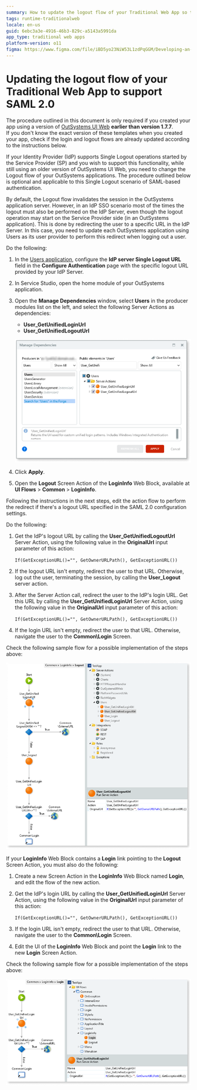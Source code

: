 ```yaml
---
summary: How to update the logout flow of your Traditional Web App so that it supports SAML-based end user authentication methods.
tags: runtime-traditionalweb
locale: en-us
guid: 6ebc3a3e-4916-46b3-829c-a5143a5991da
app_type: traditional web apps
platform-version: o11
figma: https://www.figma.com/file/iBD5yo23NiW53L1zdPqGGM/Developing-an-Application?type=design&node-id=4502%3A1555&mode=design&t=vStGeN187wwjAjiU-1
---
```


# Updating the logout flow of your Traditional Web App to support SAML 2.0

<div class="info" markdown="1">

The procedure outlined in this document is only required if you created your app using a version of [OutSystems UI Web](https://www.outsystems.com/forge/component-overview/4143/outsystems-ui-web) **earlier than version 1.7.7**.  
If you don't know the exact version of these templates when you created your app, check if the login and logout flows are already updated according to the instructions below.

</div>

If your Identity Provider (IdP) supports Single Logout operations started by the Service Provider (SP) and you wish to support this functionality, while still using an older version of OutSystems UI Web, you need to change the Logout flow of your OutSystems applications. The procedure outlined below is optional and applicable to this Single Logout scenario of SAML-based authentication.

By default, the Logout flow invalidates the session in the OutSystems application server. However, in an IdP SSO scenario most of the times the logout must also be performed on the IdP Server, even though the logout operation may start on the Service Provider side (in an OutSystems application). This is done by redirecting the user to a specific URL in the IdP Server. In this case, you need to update each OutSystems application using Users as its user provider to perform this redirect when logging out a user.

Do the following:

1. In the [Users application](https://success.outsystems.com/Documentation/11/Developing_an_Application/Secure_the_Application/End_User_Management/Access_the_Users_application), configure the **IdP server Single Logout URL** field in the **Configure Authentication** page with the specific logout URL provided by your IdP Server.

1. In Service Studio, open the home module of your OutSystems application.

1. Open the **Manage Dependencies** window, select **Users** in the producer modules list on the left, and select the following Server Actions as dependencies:

    * **User\_GetUnifiedLoginUrl**
    * **User\_GetUnifiedLogoutUrl**

    ![Add dependency to two Server Actions from the Users Module](images/saml-reactive-manage-dependencies-ss.png)

1. Click **Apply**.

1. Open the **Logout** Screen Action of the **LoginInfo** Web Block, available at **UI Flows** > **Common** > **LoginInfo**.

Following the instructions in the next steps, edit the action flow to perform the redirect if there's a logout URL specified in the SAML 2.0 configuration settings.

Do the following:

1. Get the IdP's logout URL by calling the **User_GetUnifiedLogoutUrl** Server Action, using the following value in the **OriginalUrl** input parameter of this action:

    `If(GetExceptionURL()="", GetOwnerURLPath(), GetExceptionURL())`

1. If the logout URL isn't empty, redirect the user to that URL. Otherwise, log out the user, terminating the session, by calling the **User_Logout** server action.

1. After the Server Action call, redirect the user to the IdP's login URL. Get this URL by calling the **User_GetUnifiedLoginUrl** Server Action, using the following value in the **OriginalUrl** input parameter of this action:

    `If(GetExceptionURL()="", GetOwnerURLPath(), GetExceptionURL())`

1. If the login URL isn't empty, redirect the user to that URL. Otherwise, navigate the user to the **Common\Login** Screen.

Check the following sample flow for a possible implementation of the steps above:

![Sample implementation of an updated Logout flow](images/saml-trad-web-logout-flow-details-ss.png)

If your **LoginInfo** Web Block contains a **Login** link pointing to the **Logout** Screen Action, you must also do the following:

1. Create a new Screen Action in the **LoginInfo** Web Block named **Login**, and edit the flow of the new action.

1. Get the IdP's login URL by calling the **User_GetUnifiedLoginUrl** Server Action, using the following value in the **OriginalUrl** input parameter of this action:

    `If(GetExceptionURL()="", GetOwnerURLPath(), GetExceptionURL())`

1. If the login URL isn't empty, redirect the user to that URL. Otherwise, navigate the user to the **Common\Login** Screen.

1. Edit the UI of the **LoginInfo** Web Block and point the **Login** link to the new **Login** Screen Action.

Check the following sample flow for a possible implementation of the steps above:

![Updated flow of LoginInfo > Login Screen Action](images/saml-trad-web-login-flow-details-ss.png)
